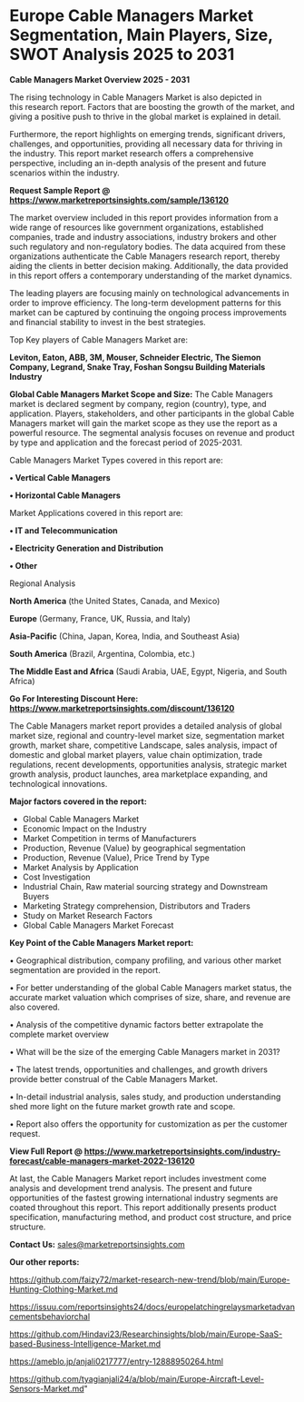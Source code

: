 # Europe Cable Managers Market Segmentation, Main Players, Size, SWOT Analysis 2025 to 2031

<Strong> Cable Managers Market Overview 2025 - 2031</strong>

The rising technology in Cable Managers Market is also depicted in this research report. Factors that are boosting the growth of the market, and giving a positive push to thrive in the global market is explained in detail.

Furthermore, the report highlights on emerging trends, significant drivers, challenges, and opportunities, providing all necessary data for thriving in the industry. This report market research offers a comprehensive perspective, including an in-depth analysis of the present and future scenarios within the industry.

<strong>Request Sample Report @ <a href=https://www.marketreportsinsights.com/sample/136120>https://www.marketreportsinsights.com/sample/136120</a></strong>

The market overview included in this report provides information from a wide range of resources like government organizations, established companies, trade and industry associations, industry brokers and other such regulatory and non-regulatory bodies. The data acquired from these organizations authenticate the Cable Managers research report, thereby aiding the clients in better decision making. Additionally, the data provided in this report offers a contemporary understanding of the market dynamics.

The leading players are focusing mainly on technological advancements in order to improve efficiency. The long-term development patterns for this market can be captured by continuing the ongoing process improvements and financial stability to invest in the best strategies.

Top Key players of Cable Managers Market are:

<strong>Leviton, Eaton, ABB, 3M, Mouser, Schneider Electric, The Siemon Company, Legrand, Snake Tray, Foshan Songsu Building Materials Industry</strong>

<strong><b>Global Cable Managers Market Scope and Size:</b></strong>
The Cable Managers market is declared segment by company, region (country), type, and application. Players, stakeholders, and other participants in the global Cable Managers market will gain the market scope as they use the report as a powerful resource. The segmental analysis focuses on revenue and product by type and application and the forecast period of 2025-2031.

Cable Managers Market Types covered in this report are:

<strong>• Vertical Cable Managers

• Horizontal Cable Managers</strong>

Market Applications covered in this report are:

<strong>• IT and Telecommunication

• Electricity Generation and Distribution

• Other</strong> 

Regional Analysis

<strong>North America</strong> (the United States, Canada, and Mexico)

<strong>Europe</strong> (Germany, France, UK, Russia, and Italy)

<strong>Asia-Pacific</strong> (China, Japan, Korea, India, and Southeast Asia)

<strong>South America</strong> (Brazil, Argentina, Colombia, etc.)

<strong>The Middle East and Africa</strong> (Saudi Arabia, UAE, Egypt, Nigeria, and South Africa)

<strong>Go For Interesting Discount Here: <a href=https://www.marketreportsinsights.com/discount/136120>https://www.marketreportsinsights.com/discount/136120</a></strong>

The Cable Managers market report provides a detailed analysis of global market size, regional and country-level market size, segmentation market growth, market share, competitive Landscape, sales analysis, impact of domestic and global market players, value chain optimization, trade regulations, recent developments, opportunities analysis, strategic market growth analysis, product launches, area marketplace expanding, and technological innovations.

<strong><b>Major factors covered in the report:</b></strong>
<ul>
  <li>Global Cable Managers Market </li>
  <li>Economic Impact on the Industry</li>
  <li>Market Competition in terms of Manufacturers</li>
  <li>Production, Revenue (Value) by geographical segmentation</li>
  <li>Production, Revenue (Value), Price Trend by Type</li>
  <li>Market Analysis by Application</li>
  <li>Cost Investigation</li>
  <li>Industrial Chain, Raw material sourcing strategy and Downstream Buyers</li>
  <li>Marketing Strategy comprehension, Distributors and Traders</li>
  <li>Study on Market Research Factors</li>
  <li>Global Cable Managers Market Forecast</li>
</ul>

<strong><b>Key Point of the Cable Managers Market report:</b></strong>

• Geographical distribution, company profiling, and various other market segmentation are provided in the report.

• For better understanding of the global Cable Managers market status, the accurate market valuation which comprises of size, share, and revenue are also covered.

• Analysis of the competitive dynamic factors better extrapolate the complete market overview

• What will be the size of the emerging Cable Managers market in 2031?

• The latest trends, opportunities and challenges, and growth drivers provide better construal of the Cable Managers Market.

• In-detail industrial analysis, sales study, and production understanding shed more light on the future market growth rate and scope.

• Report also offers the opportunity for customization as per the customer request.

<strong><b>View Full Report @ <a href=https://www.marketreportsinsights.com/industry-forecast/cable-managers-market-2022-136120>https://www.marketreportsinsights.com/industry-forecast/cable-managers-market-2022-136120</a></b></strong>


At last, the Cable Managers Market report includes investment come analysis and development trend analysis. The present and future opportunities of the fastest growing international industry segments are coated throughout this report. This report additionally presents product specification, manufacturing method, and product cost structure, and price structure.

<strong>Contact Us:</strong>
sales@marketreportsinsights.com

<strong>Our other reports:</strong>

<a href=https://github.com/faizy72/market-research-new-trend/blob/main/Europe-Hunting-Clothing-Market.md>https://github.com/faizy72/market-research-new-trend/blob/main/Europe-Hunting-Clothing-Market.md</a>

<a href=https://issuu.com/reportsinsights24/docs/europelatchingrelaysmarketadvancementsbehaviorchal>https://issuu.com/reportsinsights24/docs/europelatchingrelaysmarketadvancementsbehaviorchal</a>

<a href=https://github.com/Hindavi23/Researchinsights/blob/main/Europe-SaaS-based-Business-Intelligence-Market.md>https://github.com/Hindavi23/Researchinsights/blob/main/Europe-SaaS-based-Business-Intelligence-Market.md</a>

<a href=https://ameblo.jp/anjali0217777/entry-12888950264.html>https://ameblo.jp/anjali0217777/entry-12888950264.html</a>

<a href=https://github.com/tyagianjali24/a/blob/main/Europe-Aircraft-Level-Sensors-Market.md>https://github.com/tyagianjali24/a/blob/main/Europe-Aircraft-Level-Sensors-Market.md</a>"
